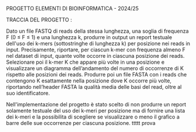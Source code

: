 PROGETTO ELEMENTI DI BIOINFORMATICA - 2024/25

TRACCIA DEL PROGETTO :

Dato un file FASTQ di reads della stessa lunghezza, una soglia di frequenza F (0 ≤ F ≤ 1) e una lunghezza k, produrre in output un report testuale dell'uso dei k-mers (sottostringhe di lunghezza k)
per posizione nei reads in input. Precisamente, riportare, per ciascun k-mer con frequenza almeno F nel dataset di input, quante volte occorre in ciascuna posizione dei reads.
Selezionare poi il k-mer K che appare più volte in una posizione e visualizzare un diagramma dell’andamento del numero di occorrenze di K rispetto alle posizioni dei reads.
Produrre poi un file FASTA con i reads che contengono K esattamente nella posizione dove K occorre più volte, riportando nell’header FASTA la qualità media delle basi del read, oltre al suo identificatore.

Nell'implementazione del progetto è stato scelto di non produrre un report solamente testuale del uso dei k-meri per posizione ma di fornire una lista dei k-meri e la possibilita di
scegliere se visualizzare o meno il grafico a barre delle sue occorrenze per ciascuna posizione.
ttttt prova

